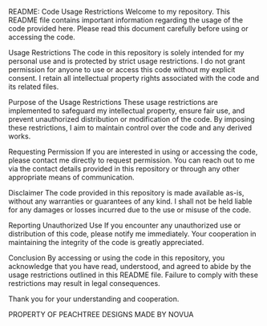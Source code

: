 README: Code Usage Restrictions
Welcome to my repository. This README file contains important information regarding the usage of the code provided here. Please read this document carefully before using or accessing the code.

Usage Restrictions
The code in this repository is solely intended for my personal use and is protected by strict usage restrictions. I do not grant permission for anyone to use or access this code without my explicit consent. I retain all intellectual property rights associated with the code and its related files.

Purpose of the Usage Restrictions
These usage restrictions are implemented to safeguard my intellectual property, ensure fair use, and prevent unauthorized distribution or modification of the code. By imposing these restrictions, I aim to maintain control over the code and any derived works.

Requesting Permission
If you are interested in using or accessing the code, please contact me directly to request permission. You can reach out to me via the contact details provided in this repository or through any other appropriate means of communication.

Disclaimer
The code provided in this repository is made available as-is, without any warranties or guarantees of any kind. I shall not be held liable for any damages or losses incurred due to the use or misuse of the code.

Reporting Unauthorized Use
If you encounter any unauthorized use or distribution of this code, please notify me immediately. Your cooperation in maintaining the integrity of the code is greatly appreciated.

Conclusion
By accessing or using the code in this repository, you acknowledge that you have read, understood, and agreed to abide by the usage restrictions outlined in this README file. Failure to comply with these restrictions may result in legal consequences.

Thank you for your understanding and cooperation.

PROPERTY OF PEACHTREE DESIGNS
MADE BY NOVUA
